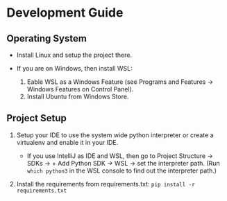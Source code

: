 # Development Guide

## Operating System

* Install Linux and setup the project there.

* If you are on Windows, then install WSL:
	 
	 1. Eable WSL as a Windows Feature (see Programs and Features -> Windows Features on Control Panel).
     2. Install Ubuntu from Windows Store.

## Project Setup

1. Setup your IDE to use the system wide python interpreter or create a virtualenv and enable it in your IDE.

   * If you use IntelliJ as IDE and WSL, then go to Project Structure -> SDKs -> + Add Python SDK -> WSL -> set the interpreter path. (Run `which python3` in the WSL console to find out the interpreter path.)

2. Install the requirements from requirements.txt: `pip install -r requirements.txt`